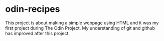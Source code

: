 # odin-recipes
This project is about making a simple webpage using HTML and it was my first project during The Odin Project.
My understanding of git and github has improved after this project.